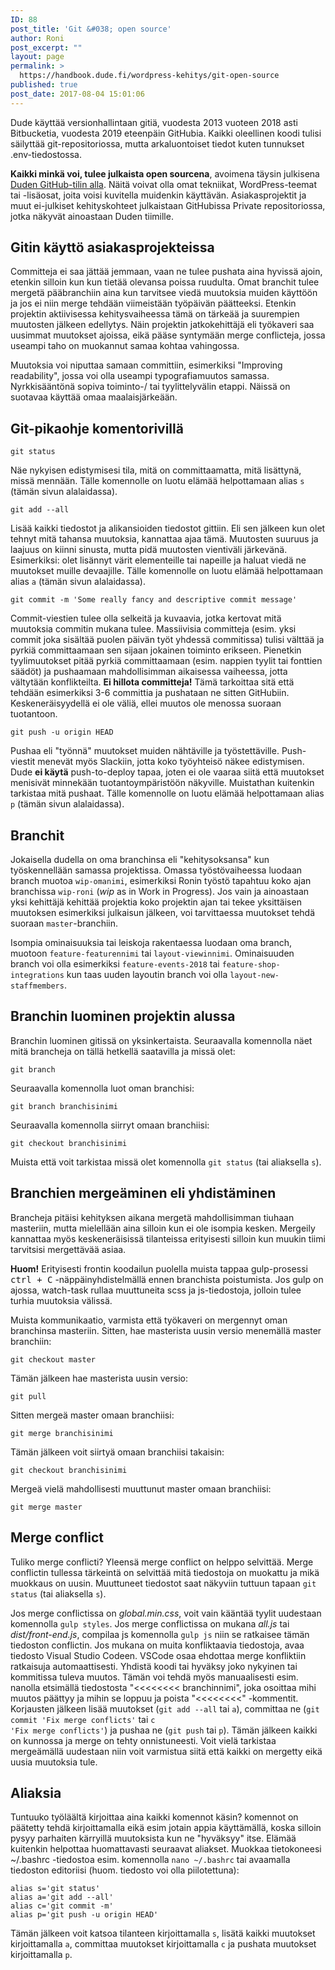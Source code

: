 ```yaml
---
ID: 88
post_title: 'Git &#038; open source'
author: Roni
post_excerpt: ""
layout: page
permalink: >
  https://handbook.dude.fi/wordpress-kehitys/git-open-source
published: true
post_date: 2017-08-04 15:01:06
---
```

Dude käyttää versionhallintaan gitiä, vuodesta 2013 vuoteen 2018 asti Bitbucketia, vuodesta 2019 eteenpäin GitHubia. Kaikki oleellinen koodi tulisi säilyttää git-repositoriossa, mutta arkaluontoiset tiedot kuten tunnukset .env-tiedostossa.

<b>Kaikki minkä voi, tulee julkaista open sourcena</b>, avoimena täysin julkisena <a class="github" href="https://github.com/digitoimistodude">Duden GitHub-tilin alla</a>. Näitä voivat olla omat tekniikat, WordPress-teemat tai -lisäosat, joita voisi kuvitella muidenkin käyttävän. Asiakasprojektit ja muut ei-julkiset kehityskohteet julkaistaan GitHubissa Private repositoriossa, jotka näkyvät ainoastaan Duden tiimille.
<h2>Gitin käyttö asiakasprojekteissa</h2>
Committeja ei saa jättää jemmaan, vaan ne tulee pushata aina hyvissä ajoin, etenkin silloin kun kun tietää olevansa poissa ruudulta. Omat branchit tulee mergetä pääbranchiin aina kun tarvitsee viedä muutoksia muiden käyttöön ja jos ei niin merge tehdään viimeistään työpäivän päätteeksi. Etenkin projektin aktiivisessa kehitysvaiheessa tämä on tärkeää ja suurempien muutosten jälkeen edellytys. Näin projektin jatkokehittäjä eli työkaveri saa uusimmat muutokset ajoissa, eikä pääse syntymään merge conflicteja, jossa useampi taho on muokannut samaa kohtaa vahingossa.

Muutoksia voi niputtaa samaan committiin, esimerkiksi "Improving readability", jossa voi olla useampi typografiamuutos samassa. Nyrkkisääntönä sopiva toiminto-/ tai tyylittelyvälin etappi. Näissä on suotavaa käyttää omaa maalaisjärkeään.
<h2>Git-pikaohje komentorivillä</h2>
<pre class="language-bash"><code>git status</code></pre>
Näe nykyisen edistymisesi tila, mitä on committaamatta, mitä lisättynä, missä mennään. Tälle komennolle on luotu elämää helpottamaan alias <code>s</code> (tämän sivun alalaidassa).
<pre class="language-bash"><code>git add --all</code></pre>
Lisää kaikki tiedostot ja alikansioiden tiedostot gittiin. Eli sen jälkeen kun olet tehnyt mitä tahansa muutoksia, kannattaa ajaa tämä. Muutosten suuruus ja laajuus on kiinni sinusta, mutta pidä muutosten vientiväli järkevänä. Esimerkiksi: olet lisännyt värit elementeille tai napeille ja haluat viedä ne muutokset muille devaajille. Tälle komennolle on luotu elämää helpottamaan alias <code>a</code> (tämän sivun alalaidassa).
<pre class="language-bash"><code>git commit -m 'Some really fancy and descriptive commit message'</code></pre>
Commit-viestien tulee olla selkeitä ja kuvaavia, jotka kertovat mitä muutoksia commitin mukana tulee. Massiivisia committeja (esim. yksi commit joka sisältää puolen päivän työt yhdessä commitissa) tulisi välttää ja pyrkiä committaamaan sen sijaan jokainen toiminto erikseen. Pienetkin tyylimuutokset pitää pyrkiä committaamaan (esim. nappien tyylit tai fonttien säädöt) ja pushaamaan mahdollisimman aikaisessa vaiheessa, jotta vältytään konflikteilta. <b>Ei hillota committeja!</b> Tämä tarkoittaa sitä että tehdään esimerkiksi 3-6 committia ja pushataan ne sitten GitHubiin. Keskeneräisyydellä ei ole väliä, ellei muutos ole menossa suoraan tuotantoon.
<pre class="language-bash"><code>git push -u origin HEAD</code></pre>
Pushaa eli "työnnä" muutokset muiden nähtäville ja työstettäville. Push-viestit menevät myös Slackiin, jotta koko työyhteisö näkee edistymisen. Dude <b>ei käytä</b> push-to-deploy tapaa, joten ei ole vaaraa siitä että muutokset menisivät minnekään tuotantoympäristöön näkyville. Muistathan kuitenkin tarkistaa mitä pushaat. Tälle komennolle on luotu elämää helpottamaan alias <code>p</code> (tämän sivun alalaidassa).
<h2 id="branchit">Branchit</h2>
Jokaisella dudella on oma branchinsa eli "kehitysoksansa" kun työskennellään samassa projektissa. Omassa työstövaiheessa luodaan branch muotoa <code>wip-omanimi</code>, esimerkiksi Ronin työstö tapahtuu koko ajan branchissa <code>wip-roni</code> (<i>wip</i> as in Work in Progress). Jos vain ja ainoastaan yksi kehittäjä kehittää projektia koko projektin ajan tai tekee yksittäisen muutoksen esimerkiksi julkaisun jälkeen, voi tarvittaessa muutokset tehdä suoraan <code>master</code>-branchiin.

Isompia ominaisuuksia tai leiskoja rakentaessa luodaan oma branch, muotoon <code>feature-featurennimi</code> tai <code>layout-viewinnimi</code>. Ominaisuuden branch voi olla esimerkiksi <code>feature-events-2018</code> tai <code>feature-shop-integrations</code> kun taas uuden layoutin branch voi olla <code>layout-new-staffmembers</code>.
<h2 id="branchin-luominen">Branchin luominen projektin alussa</h2>
Branchin luominen gitissä on yksinkertaista. Seuraavalla komennolla näet mitä brancheja on tällä hetkellä saatavilla ja missä olet:
<pre class="language-bash"><code>git branch</code></pre>
Seuraavalla komennolla luot oman branchisi:
<pre class="language-bash"><code>git branch branchisinimi</code></pre>
Seuraavalla komennolla siirryt omaan branchiisi:
<pre class="language-bash"><code>git checkout branchisinimi</code></pre>
Muista että voit tarkistaa missä olet komennolla <code>git status</code> (tai aliaksella <code>s</code>).
<h2>Branchien mergeäminen eli yhdistäminen</h2>
Brancheja pitäisi kehityksen aikana mergetä mahdollisimman tiuhaan masteriin, mutta mielellään aina silloin kun ei ole isompia kesken. Mergeily kannattaa myös keskeneräisissä tilanteissa erityisesti silloin kun muukin tiimi tarvitsisi mergettävää asiaa.

<b>Huom!</b> Erityisesti frontin koodailun puolella muista tappaa gulp-prosessi <kbd><kbd>ctrl</kbd> <span>+</span> <kbd>C</kbd></kbd> -näppäinyhdistelmällä ennen branchista poistumista. Jos gulp on ajossa, watch-task rullaa muuttuneita scss ja js-tiedostoja, jolloin tulee turhia muutoksia välissä.

Muista kommunikaatio, varmista että työkaveri on mergennyt oman branchinsa masteriin. Sitten, hae masterista uusin versio menemällä master branchiin:
<pre class="language-bash"><code>git checkout master</code></pre>
Tämän jälkeen hae masterista uusin versio:
<pre class="language-bash"><code>git pull</code></pre>
Sitten mergeä master omaan branchiisi:
<pre class="language-bash"><code>git merge branchisinimi</code></pre>
Tämän jälkeen voit siirtyä omaan branchiisi takaisin:
<pre class="language-bash"><code>git checkout branchisinimi</code></pre>

Mergeä vielä mahdollisesti muuttunut master omaan branchiisi:

<pre class="language-bash"><code>git merge master</code></pre>

<h2>Merge conflict</h2>
Tuliko merge conflicti? Yleensä merge conflict on helppo selvittää. Merge conflictin tullessa tärkeintä on selvittää mitä tiedostoja on muokattu ja mikä muokkaus on uusin. Muuttuneet tiedostot saat näkyviin tuttuun tapaan <code>git status</code> (tai aliaksella <code>s</code>).

Jos merge conflictissa on <i>global.min.css</i>, voit vain kääntää tyylit uudestaan komennolla <code>gulp styles</code>. Jos merge conflictissa on mukana <i>all.js</i> tai <i>dist/front-end.js</i>, compilaa js komennolla <code>gulp js</code> niin se ratkaisee tämän tiedoston conflictin. Jos mukana on muita konfliktaavia tiedostoja, avaa tiedosto Visual Studio Codeen. VSCode osaa ehdottaa merge konfliktiin ratkaisuja automaattisesti. Yhdistä koodi tai hyväksy joko nykyinen tai kommitissa tuleva muutos. Tämän voi tehdä myös manuaalisesti esim. nanolla etsimällä tiedostosta "&lt;&lt;&lt;&lt;&lt;&lt;&lt;&lt; branchinnimi", joka osoittaa mihi muutos päättyy ja mihin se loppuu ja poista "&lt;&lt;&lt;&lt;&lt;&lt;&lt;&lt;" -kommentit. Korjausten jälkeen lisää muutokset (<code>git add --all</code> tai <code>a</code>), committaa ne (<code>git commit 'Fix merge conflicts'</code> tai <code>c 'Fix merge conflicts'</code>) ja pushaa ne (<code>git push</code> tai <code>p</code>). Tämän jälkeen kaikki on kunnossa ja merge on tehty onnistuneesti. Voit vielä tarkistaa mergeämällä uudestaan niin voit varmistua siitä että kaikki on mergetty eikä uusia muutoksia tule.
<h2>Aliaksia</h2>
Tuntuuko työläältä kirjoittaa aina kaikki komennot käsin? komennot on päätetty tehdä kirjoittamalla eikä esim jotain appia käyttämällä, koska silloin pysyy parhaiten kärryillä muutoksista kun ne "hyväksyy" itse. Elämää kuitenkin helpottaa huomattavasti seuraavat aliakset. Muokkaa tietokoneesi ~/.bashrc -tiedostoa esim. komennolla <code>nano ~/.bashrc</code> tai avaamalla tiedoston editoriisi (huom. tiedosto voi olla piilotettuna):
<pre class="language-bash"><code>alias s='git status'
alias a='git add --all'
alias c='git commit -m'
alias p='git push -u origin HEAD'</code></pre>
Tämän jälkeen voit katsoa tilanteen kirjoittamalla <code>s</code>, lisätä kaikki muutokset kirjoittamalla <code>a</code>, committaa muutokset kirjoittamalla <code>c</code> ja pushata muutokset kirjoittamalla <code>p</code>.